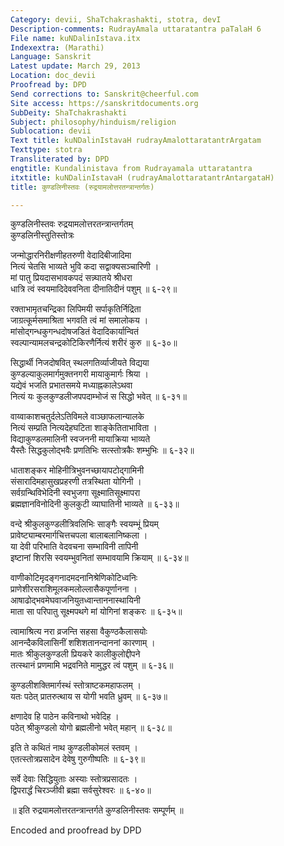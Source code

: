 ```yaml
---
Category: devii, ShaTchakrashakti, stotra, devI
Description-comments: RudrayAmala uttaratantra paTalaH 6
File name: kuNDalinIstava.itx
Indexextra: (Marathi)
Language: Sanskrit
Latest update: March 29, 2013
Location: doc_devii
Proofread by: DPD
Send corrections to: Sanskrit@cheerful.com
Site access: https://sanskritdocuments.org
SubDeity: ShaTchakrashakti
Subject: philosophy/hinduism/religion
Sublocation: devii
Text title: kuNDalinIstavaH rudrayAmalottaratantrArgatam
Texttype: stotra
Transliterated by: DPD
engtitle: Kundalinistava from Rudrayamala uttaratantra
itxtitle: kuNDalinIstavaH (rudrayAmalottaratantrAntargataH)
title: कुण्डलिनीस्तवः (रुद्रयामलोत्तरतन्त्रान्तर्गतः)

---
```

  
 कुण्डलिनीस्तवः रुद्रयामलोत्तरतन्त्रान्तर्गतम्   
कुण्डलिनीस्तुतिस्तोत्रः  
  
जन्मोद्धारनिरीक्षणीहतरुणी वेदादिबीजादिमा  
नित्यं चेतसि भाव्यते भुवि कदा सद्वाक्यसञ्चारिणी ।  
मां पातु प्रियदासभावकपदं सन्न्घातये श्रीधरा  
धात्रि त्वं स्वयमादिदेववनिता दीनातिदीनं पशुम् ॥ ६-२९॥  
  
रक्ताभामृतचन्द्रिका लिपिमयी सर्पाकृतिर्निद्रिता  
जाग्रत्कूर्मसमाश्रिता भगवति त्वं मां समालोकय ।  
मांसोद्गन्धकुगन्धदोषजडितं वेदादिकार्यान्वितं  
स्वल्पान्यामलचन्द्रकोटिकिरणैर्नित्यं शरीरं कुरु ॥ ६-३०॥  
  
सिद्धार्थी निजदोषवित् स्थलगतिर्व्याजीयते विद्यया  
कुण्डल्याकुलमार्गमुक्तनगरी मायाकुमार्गः श्रिया ।  
यद्येवं भजति प्रभातसमये मध्याह्नकालेऽथवा  
नित्यं यः कुलकुण्डलीजपपदाम्भोजं स सिद्धो भवेत् ॥ ६-३१॥  
  
वाय्वाकाशचतुर्दलेऽतिविमले वाञ्छाफलान्यालके  
नित्यं सम्प्रति नित्यदेहघटिता शाङ्केतिताभाविता ।  
विद्याकुण्डलमालिनी स्वजननी मायाक्रिया भाव्यते  
यैस्तैः सिद्धकुलोद्भवैः प्रणतिभिः सत्स्तोत्रकैः शम्भुभिः ॥ ६-३२॥  
  
धाताशङ्कर मोहिनीत्रिभुवनच्छायापटोद्गामिनी  
संसारादिमहासुखप्रहरणी तत्रस्थिता योगिनी ।  
सर्वग्रन्थिविभेदिनी स्वभुजगा सूक्ष्मातिसूक्ष्मापरा  
ब्रह्मज्ञानविनोदिनी कुलकुटी व्याघातिनी भाव्यते ॥ ६-३३॥  
  
वन्दे श्रीकुलकुण्डलीत्रिवलिभिः साङ्गैः स्वयम्भूं प्रियम्  
प्रावेष्ट्याम्बरमार्गचित्तचपला बालाबलानिष्कला ।  
या देवी परिभाति वेदवचना सम्भाविनी तापिनी  
इष्टानां शिरसि स्वयम्भुवनितां सम्भावयामि क्रियाम् ॥ ६-३४॥  
  
वाणीकोटिमृदङ्गनादमदनानिश्रेणिकोटिध्वनिः  
प्राणेशीरसराशिमूलकमलोल्लासैकपूर्णानना ।  
आषाढोद्भवमेघवाजनियुतध्वान्ताननास्थायिनी  
माता सा परिपातु सूक्ष्मपथगे मां योगिनां शङ्करः ॥ ६-३५॥  
  
त्वामाश्रित्य नरा व्रजन्ति सहसा वैकुण्ठकैलासयोः  
आनन्दैकविलासिनीं शशिशतानन्दाननां कारणाम् ।  
मातः श्रीकुलकुण्डली प्रियकरे कालीकुलोद्दीपने  
तत्स्थानं प्रणमामि भद्रवनिते मामुद्धर त्वं पशुम् ॥ ६-३६॥  
  
कुण्डलीशक्तिमार्गस्थं स्तोत्राष्टकमहाफलम् ।  
यतः पठेत् प्रातरुत्थाय स योगी भवति ध्रुवम् ॥ ६-३७॥  
  
क्षणादेव हि पाठेन कविनाथो भवेदिह ।  
पठेत् श्रीकुण्डलो योगो ब्रह्मलीनो भवेत् महान् ॥ ६-३८॥  
  
इति ते कथितं नाथ कुण्डलीकोमलं स्तवम् ।  
एतत्स्तोत्रप्रसादेन देवेषु गुरुगीष्पतिः ॥ ६-३९॥  
  
सर्वे देवाः सिद्धियुताः अस्याः स्तोत्रप्रसादतः ।  
द्विपरार्द्धं चिरञ्जीवी ब्रह्मा सर्वसुरेश्वरः ॥ ६-४०॥  
  
॥ इति रुद्रयामलोत्तरतन्त्रान्तर्गते कुण्डलिनीस्तवः सम्पूर्णम् ॥  
  
  
Encoded and proofread by DPD  
  
  
